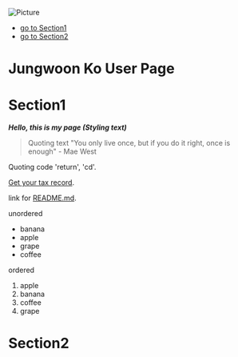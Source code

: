 ![Picture](https://www.chinalongbow.com/wp-content/uploads/2020/11/Eye-Wash-Station-A.jpg)
- [go to Section1](#section1)
- [go to Section2](#section2)


# Jungwoon Ko User Page
# Section1
***Hello, this is my page (Styling text)***
> Quoting text "You only live once, but if you do it right, once is enough" - Mae West

Quoting code 'return', 'cd'.

[Get your tax record](https://www.irs.gov/individuals/get-transcript).

link for [README.md](README.md).

unordered
- banana
- apple
- grape
- coffee

ordered
1. apple
2. banana
3. coffee
4. grape

# Section2
